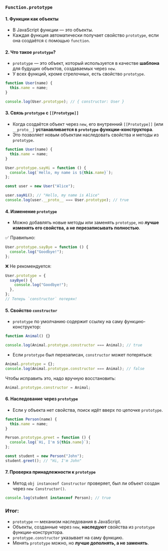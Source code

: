 ### `Function.prototype`

#### 1. **Функции как объекты**

- В JavaScript функции — это объекты.
- Каждая функция автоматически получает свойство `prototype`, если она создаётся с помощью `function`.

#### 2. **Что такое `prototype`?**

- `prototype` — это объект, который используется в качестве **шаблона** для будущих объектов, создаваемых через `new`.
- У всех функций, кроме стрелочных, есть свойство `prototype`.

```js
function User(name) {
  this.name = name;
}

console.log(User.prototype); // { constructor: User }
```

#### 3. **Связь `prototype` с `[[Prototype]]`**

- Когда создаётся объект через `new`, его внутренний `[[Prototype]]` (или `__proto__`) **устанавливается в `prototype` функции-конструктора**.
- Это позволяет новым объектам наследовать свойства и методы из `prototype`.

```js
function User(name) {
  this.name = name;
}

User.prototype.sayHi = function () {
  console.log(`Hello, my name is ${this.name}`);
};

const user = new User("Alice");

user.sayHi(); // "Hello, my name is Alice"
console.log(user.__proto__ === User.prototype); // true
```

#### 4. **Изменение `prototype`**

- Можно добавлять новые методы или заменять `prototype`, но **лучше изменять его свойства, а не перезаписывать полностью**.

✅ Правильно:

```js
User.prototype.sayBye = function () {
  console.log("Goodbye!");
};
```

❌ Не рекомендуется:

```js
User.prototype = {
  sayBye() {
    console.log("Goodbye!");
  },
};
// Теперь `constructor` потерян!
```

#### 5. **Свойство `constructor`**

- `prototype` по умолчанию содержит ссылку на саму функцию-конструктор:

```js
function Animal() {}

console.log(Animal.prototype.constructor === Animal); // true
```

- Если `prototype` был перезаписан, `constructor` может потеряться:

```js
Animal.prototype = {};
console.log(Animal.prototype.constructor === Animal); // false
```

Чтобы исправить это, надо вручную восстановить:

```js
Animal.prototype.constructor = Animal;
```

#### 6. **Наследование через `prototype`**

- Если у объекта нет свойства, поиск идёт вверх по цепочке `prototype`.

```js
function Person(name) {
  this.name = name;
}

Person.prototype.greet = function () {
  console.log(`Hi, I'm ${this.name}`);
};

const student = new Person("John");
student.greet(); // "Hi, I'm John"
```

#### 7. **Проверка принадлежности к `prototype`**

- Метод `obj instanceof Constructor` проверяет, был ли объект создан через `new Constructor()`.

```js
console.log(student instanceof Person); // true
```

### Итог:

- `prototype` — механизм наследования в JavaScript.
- Объекты, созданные через `new`, **наследуют** свойства из `prototype` функции-конструктора.
- `prototype.constructor` указывает на саму функцию.
- Менять `prototype` можно, но **лучше дополнять, а не заменять**.
